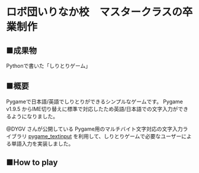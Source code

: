# ロボ団いりなか校　マスタークラスの卒業制作

## ■成果物
Pythonで書いた「しりとりゲーム」

## ■概要
Pygameで日本語/英語でしりとりができるシンプルなゲームです。
Pygame v1.9.5 からIME切り替えに標準で対応したため英語/日本語での文字入力ができるようになりました。

@DYGV さんが公開している Pygame用のマルチバイト文字対応の文字入力ライブラリ [pygame_textinput](https://github.com/DYGV/pygame_textinput) を利用して、しりとりゲームで必要なユーザーによる単語入力を実装しました。

## ■How to play

